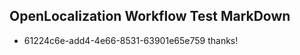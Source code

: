## OpenLocalization Workflow Test MarkDown
* 61224c6e-add4-4e66-8531-63901e65e759 
thanks!<!--HONumber=Mar16_HO2-->
